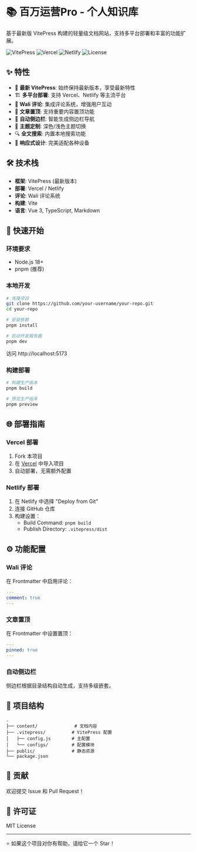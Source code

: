 # 📚 百万运营Pro - 个人知识库

基于最新版 VitePress 构建的轻量级文档网站，支持多平台部署和丰富的功能扩展。

![VitePress](https://img.shields.io/badge/VitePress-Latest-blue)
![Vercel](https://img.shields.io/badge/Deploy-Vercel-black)
![Netlify](https://img.shields.io/badge/Deploy-Netlify-teal)
![License](https://img.shields.io/badge/License-MIT-green)

## ✨ 特性

- 🚀 **最新 VitePress**: 始终保持最新版本，享受最新特性
- 🏗️ **多平台部署**: 支持 Vercel、Netlify 等主流平台
- 💬 **Wali 评论**: 集成评论系统，增强用户互动
- 📌 **文章置顶**: 支持重要内容置顶功能
- 📖 **自动侧边栏**: 智能生成侧边栏导航
- 🎨 **主题定制**: 深色/浅色主题切换
- 🔍 **全文搜索**: 内置本地搜索功能
- 📱 **响应式设计**: 完美适配各种设备

## 🛠️ 技术栈

- **框架**: VitePress (最新版本)
- **部署**: Vercel / Netlify
- **评论**: Wali 评论系统
- **构建**: Vite
- **语言**: Vue 3, TypeScript, Markdown

## 🚀 快速开始

### 环境要求

- Node.js 18+
- pnpm (推荐)

### 本地开发

```bash
# 克隆项目
git clone https://github.com/your-username/your-repo.git
cd your-repo

# 安装依赖
pnpm install

# 启动开发服务器
pnpm dev
```

访问 http://localhost:5173

### 构建部署

```bash
# 构建生产版本
pnpm build

# 预览生产版本
pnpm preview
```

## 🌐 部署指南

### Vercel 部署

1. Fork 本项目
2. 在 [Vercel](https://vercel.com/) 中导入项目
3. 自动部署，无需额外配置

### Netlify 部署

1. 在 Netlify 中选择 "Deploy from Git"
2. 连接 GitHub 仓库
3. 构建设置：
   - Build Command: `pnpm build`
   - Publish Directory: `.vitepress/dist`

## ⚙️ 功能配置

### Wali 评论

在 Frontmatter 中启用评论：

```yaml
---
comment: true
---
```

### 文章置顶

在 Frontmatter 中设置置顶：

```yaml
---
pinned: true
---
```

### 自动侧边栏

侧边栏根据目录结构自动生成，支持多级嵌套。

## 📁 项目结构

```
.
├── content/              # 文档内容
├── .vitepress/          # VitePress 配置
│   ├── config.js        # 主配置
│   └── configs/         # 配置模块
├── public/              # 静态资源
└── package.json
```

## 🤝 贡献

欢迎提交 Issue 和 Pull Request！

## 📄 许可证

MIT License

---

⭐ 如果这个项目对你有帮助，请给它一个 Star！
